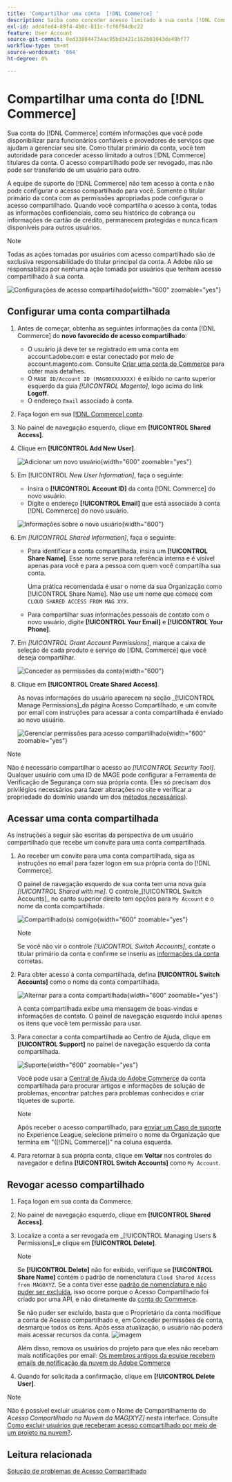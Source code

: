 ```yaml
---
title: 'Compartilhar uma conta  [!DNL Commerce] '
description: Saiba como conceder acesso limitado à sua conta [!DNL Commerce] para outros [!DNL Commerce] titulares da conta.
exl-id: adc4fed4-89f4-4b0c-811c-fcf6f94dbc22
feature: User Account
source-git-commit: 0ed338044734ac95bd3421c162b01043de49bf77
workflow-type: tm+mt
source-wordcount: '864'
ht-degree: 0%

---
```


# Compartilhar uma conta do [!DNL Commerce]

Sua conta do [!DNL Commerce] contém informações que você pode disponibilizar para funcionários confiáveis e provedores de serviços que ajudam a gerenciar seu site. Como titular primário da conta, você tem autoridade para conceder acesso limitado a outros [!DNL Commerce] titulares da conta. O acesso compartilhado pode ser revogado, mas não pode ser transferido de um usuário para outro.

A equipe de suporte do [!DNL Commerce] não tem acesso à conta e não pode configurar o acesso compartilhado para você. Somente o titular primário da conta com as permissões apropriadas pode configurar o acesso compartilhado. Quando você compartilha o acesso à conta, todas as informações confidenciais, como seu histórico de cobrança ou informações de cartão de crédito, permanecem protegidas e nunca ficam disponíveis para outros usuários.

>[!NOTE]
>
>Todas as ações tomadas por usuários com acesso compartilhado são de exclusiva responsabilidade do titular principal da conta. A Adobe não se responsabiliza por nenhuma ação tomada por usuários que tenham acesso compartilhado à sua conta.

![Configurações de acesso compartilhado](./assets/shared-access.png){width="600" zoomable="yes"}

## Configurar uma conta compartilhada

1. Antes de começar, obtenha as seguintes informações da conta [!DNL Commerce] do **novo favorecido de acesso compartilhado**:

   - O usuário já deve ter se registrado em uma conta em account.adobe.com e estar conectado por meio de account.magento.com. Consulte [Criar uma conta do Commerce](https://experienceleague.adobe.com/en/docs/commerce-admin/start/commerce-account/commerce-account-create#create-a-commerce-account) para obter mais detalhes.
   - O `MAGE ID/Account ID (MAG00XXXXXXX)` é exibido no canto superior esquerdo da guia _[!UICONTROL Magento]_, logo acima do link **Logoff**.
   - O endereço `Email` associado à conta.

1. Faça logon em sua [[!DNL Commerce] conta](commerce-account-create.md).

1. No painel de navegação esquerdo, clique em **[!UICONTROL Shared Access]**.

1. Clique em **[!UICONTROL Add New User]**.

   ![Adicionar um novo usuário](./assets/shared-access-add.png){width="600" zoomable="yes"}

1. Em [!UICONTROL _New User Information]_, faça o seguinte:

   - Insira o **[!UICONTROL Account ID]** da conta [!DNL Commerce] do novo usuário.
   - Digite o endereço **[!UICONTROL Email]** que está associado à conta [!DNL Commerce] do novo usuário.

   ![Informações sobre o novo usuário](./assets/shared-new-user.png){width="600"}

1. Em _[!UICONTROL Shared Information]_, faça o seguinte:

   - Para identificar a conta compartilhada, insira um **[!UICONTROL Share Name]**. Esse nome serve para referência interna e é visível apenas para você e para a pessoa com quem você compartilha sua conta.

     Uma prática recomendada é usar o nome da sua Organização como [!UICONTROL Share Name]. Não use um nome que comece com `CLOUD SHARED ACCESS FROM MAG XYX`.
   - Para compartilhar suas informações pessoais de contato com o novo usuário, digite **[!UICONTROL Your Email]** e **[!UICONTROL Your Phone]**.

1. Em _[!UICONTROL Grant Account Permissions]_, marque a caixa de seleção de cada produto e serviço do [!DNL Commerce] que você deseja compartilhar.

   ![Conceder as permissões da conta](./assets/shared-permissions.png){width="600"}

1. Clique em **[!UICONTROL Create Shared Access]**.

   As novas informações do usuário aparecem na seção _[!UICONTROL Manage Permissions]_da página Acesso Compartilhado, e um convite por email com instruções para acessar a conta compartilhada é enviado ao novo usuário.

   ![Gerenciar permissões para acesso compartilhado](./assets/shared-manage-permissions.png){width="600" zoomable="yes"}

>[!NOTE]
>
>Não é necessário compartilhar o acesso ao _[!UICONTROL Security Tool]_. Qualquer usuário com uma ID de MAGE pode configurar a Ferramenta de Verificação de Segurança com sua própria conta. Eles só precisam dos privilégios necessários para fazer alterações no site e verificar a propriedade do domínio usando um dos [métodos necessários](https://experienceleague.adobe.com/en/docs/commerce-admin/systems/security/security-scan)).

## Acessar uma conta compartilhada

As instruções a seguir são escritas da perspectiva de um usuário compartilhado que recebe um convite para uma conta compartilhada.

1. Ao receber um convite para uma conta compartilhada, siga as instruções no email para fazer logon em sua própria conta do [!DNL Commerce].

   O painel de navegação esquerdo de sua conta tem uma nova guia _[!UICONTROL Shared with me]_. O controle_[!UICONTROL Switch Accounts]_ no canto superior direito tem opções para `My Account` e o nome da conta compartilhada.

   ![Compartilhado(s) comigo](./assets/shared-with-me.png){width="600" zoomable="yes"}

   >[!NOTE]
   >
   >   Se você não vir o controle _[!UICONTROL Switch Accounts]_, contate o titular primário da conta e confirme se inseriu as [informações da conta](#set-up-a-shared-account) corretas.


1. Para obter acesso à conta compartilhada, defina **[!UICONTROL Switch Accounts]** como o nome da conta compartilhada.

   ![Alternar para a conta compartilhada](./assets/shared-switch.png){width="600" zoomable="yes"}

   A conta compartilhada exibe uma mensagem de boas-vindas e informações de contato. O painel de navegação esquerdo inclui apenas os itens que você tem permissão para usar.

1. Para conectar a conta compartilhada ao Centro de Ajuda, clique em **[!UICONTROL Support]** no painel de navegação esquerdo da conta compartilhada.

   ![Suporte](./assets/shared-support.png){width="600" zoomable="yes"}

   Você pode usar a [Central de Ajuda do Adobe Commerce](https://experienceleague.adobe.com/en/docs/commerce-knowledge-base/kb/overview) da conta compartilhada para procurar artigos e informações de solução de problemas, encontrar patches para problemas conhecidos e criar tíquetes de suporte.

   >[!NOTE]
   >
   >Após receber o acesso compartilhado, para [enviar um Caso de suporte](https://experienceleague.adobe.com/en/docs/commerce-knowledge-base/kb/help-center-guide/magento-help-center-user-guide#support-case) no Experience League, selecione primeiro o nome da Organização que termina em &quot;([!DNL Commerce])&quot; na coluna esquerda.

1. Para retornar à sua própria conta, clique em **Voltar** nos controles do navegador e defina **[!UICONTROL Switch Accounts]** como `My Account`.

## Revogar acesso compartilhado

1. Faça logon em sua conta da Commerce.

1. No painel de navegação esquerdo, clique em **[!UICONTROL Shared Access]**.

1. Localize a conta a ser revogada em _[!UICONTROL Managing Users & Permissions]_e clique em **[!UICONTROL Delete]**.

   >[!NOTE]
   >
   > Se **[!UICONTROL Delete]** não for exibido, verifique se **[!UICONTROL Share Name]** contém o padrão de nomenclatura `Cloud Shared Access from MAG0XYZ`. Se a conta tiver esse [padrão de nomenclatura e não puder ser excluída](https://experienceleague.adobe.com/en/docs/commerce-knowledge-base/kb/help-center-guide/magento-help-center-user-guide#remove-cloud-shared-access-users), isso ocorre porque o Acesso Compartilhado foi criado por uma API, e não diretamente da [conta do Commerce](https://account.magento.com/).
   > 
   > Se não puder ser excluído, basta que o Proprietário da conta modifique a conta de Acesso compartilhado e, em Conceder permissões de conta, desmarque todos os itens. Após essa atualização, o usuário não poderá mais acessar recursos da conta.
   > ![imagem](https://git.corp.adobe.com/AdobeDocs/commerce-admin.en/assets/38345/55f383e5-89c7-4832-bada-f765b522f4b5)
   >
   > Além disso, remova os usuários do projeto para que eles não recebam mais notificações por email: [Os membros antigos da equipe recebem emails de notificação da nuvem do Adobe Commerce](https://experienceleague.adobe.com/en/docs/commerce-knowledge-base/kb/troubleshooting/miscellaneous/former-teammembers-receive-cloud-notification-emails)


1. Quando for solicitada a confirmação, clique em **[!UICONTROL Delete User]**.

>[!NOTE]
>
>Não é possível excluir usuários com o Nome de Compartilhamento do _Acesso Compartilhado na Nuvem da MAG[XYZ]_ nesta interface. Consulte [Como excluir usuários que receberam acesso compartilhado por meio de um projeto na nuvem?](https://experienceleague.adobe.com/en/docs/commerce-knowledge-base/kb/help-center-guide/magento-help-center-user-guide#remove-cloud-shared-access-users).

## Leitura relacionada

[Solução de problemas de Acesso Compartilhado](https://experienceleague.adobe.com/en/docs/commerce-knowledge-base/kb/troubleshooting/miscellaneous/shared-access-troubleshooting)

